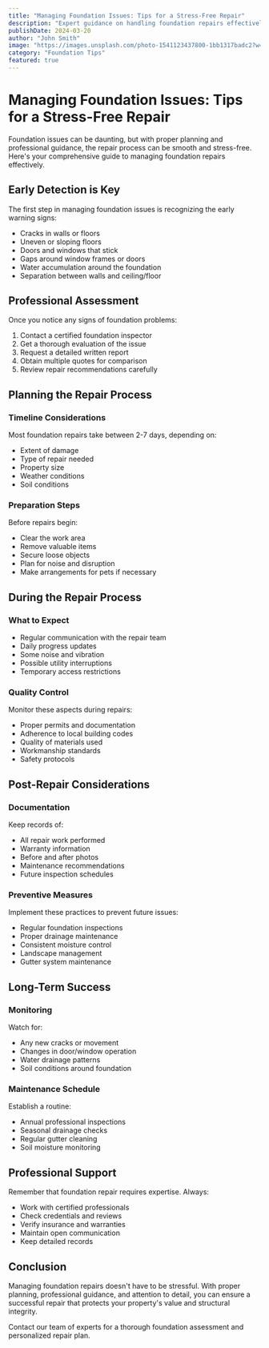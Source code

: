 ```yaml
---
title: "Managing Foundation Issues: Tips for a Stress-Free Repair"
description: "Expert guidance on handling foundation repairs effectively, from initial assessment to completion. Learn how to ensure a smooth repair process."
publishDate: 2024-03-20
author: "John Smith"
image: "https://images.unsplash.com/photo-1541123437800-1bb1317badc2?w=1200&h=800&q=80"
category: "Foundation Tips"
featured: true
---
```


# Managing Foundation Issues: Tips for a Stress-Free Repair

Foundation issues can be daunting, but with proper planning and professional guidance, the repair process can be smooth and stress-free. Here's your comprehensive guide to managing foundation repairs effectively.

## Early Detection is Key

The first step in managing foundation issues is recognizing the early warning signs:

- Cracks in walls or floors
- Uneven or sloping floors
- Doors and windows that stick
- Gaps around window frames or doors
- Water accumulation around the foundation
- Separation between walls and ceiling/floor

## Professional Assessment

Once you notice any signs of foundation problems:

1. Contact a certified foundation inspector
2. Get a thorough evaluation of the issue
3. Request a detailed written report
4. Obtain multiple quotes for comparison
5. Review repair recommendations carefully

## Planning the Repair Process

### Timeline Considerations

Most foundation repairs take between 2-7 days, depending on:
- Extent of damage
- Type of repair needed
- Property size
- Weather conditions
- Soil conditions

### Preparation Steps

Before repairs begin:
- Clear the work area
- Remove valuable items
- Secure loose objects
- Plan for noise and disruption
- Make arrangements for pets if necessary

## During the Repair Process

### What to Expect

- Regular communication with the repair team
- Daily progress updates
- Some noise and vibration
- Possible utility interruptions
- Temporary access restrictions

### Quality Control

Monitor these aspects during repairs:
- Proper permits and documentation
- Adherence to local building codes
- Quality of materials used
- Workmanship standards
- Safety protocols

## Post-Repair Considerations

### Documentation

Keep records of:
- All repair work performed
- Warranty information
- Before and after photos
- Maintenance recommendations
- Future inspection schedules

### Preventive Measures

Implement these practices to prevent future issues:
- Regular foundation inspections
- Proper drainage maintenance
- Consistent moisture control
- Landscape management
- Gutter system maintenance

## Long-Term Success

### Monitoring

Watch for:
- Any new cracks or movement
- Changes in door/window operation
- Water drainage patterns
- Soil conditions around foundation

### Maintenance Schedule

Establish a routine:
- Annual professional inspections
- Seasonal drainage checks
- Regular gutter cleaning
- Soil moisture monitoring

## Professional Support

Remember that foundation repair requires expertise. Always:
- Work with certified professionals
- Check credentials and reviews
- Verify insurance and warranties
- Maintain open communication
- Keep detailed records

## Conclusion

Managing foundation repairs doesn't have to be stressful. With proper planning, professional guidance, and attention to detail, you can ensure a successful repair that protects your property's value and structural integrity.

Contact our team of experts for a thorough foundation assessment and personalized repair plan.